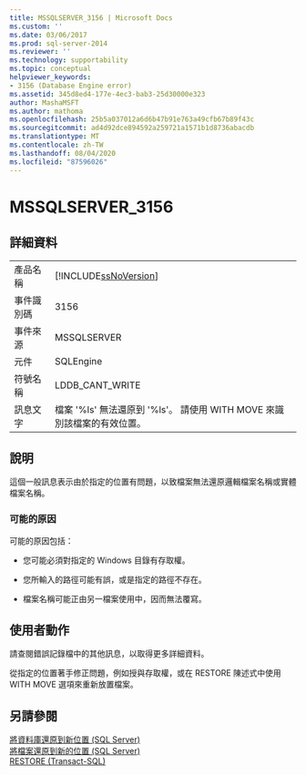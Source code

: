 ```yaml
---
title: MSSQLSERVER_3156 | Microsoft Docs
ms.custom: ''
ms.date: 03/06/2017
ms.prod: sql-server-2014
ms.reviewer: ''
ms.technology: supportability
ms.topic: conceptual
helpviewer_keywords:
- 3156 (Database Engine error)
ms.assetid: 345d8ed4-177e-4ec3-bab3-25d30000e323
author: MashaMSFT
ms.author: mathoma
ms.openlocfilehash: 25b5a037012a6d6b47b91e763a49cfb67b89f43c
ms.sourcegitcommit: ad4d92dce894592a259721a1571b1d8736abacdb
ms.translationtype: MT
ms.contentlocale: zh-TW
ms.lasthandoff: 08/04/2020
ms.locfileid: "87596026"
---
```

# <a name="mssqlserver_3156"></a>MSSQLSERVER_3156
    
## <a name="details"></a>詳細資料  
  
|||  
|-|-|  
|產品名稱|[!INCLUDE[ssNoVersion](../../includes/ssnoversion-md.md)]|  
|事件識別碼|3156|  
|事件來源|MSSQLSERVER|  
|元件|SQLEngine|  
|符號名稱|LDDB_CANT_WRITE|  
|訊息文字|檔案 '%ls' 無法還原到 '%ls'。 請使用 WITH MOVE 來識別該檔案的有效位置。|  
  
## <a name="explanation"></a>說明  
 這個一般訊息表示由於指定的位置有問題，以致檔案無法還原邏輯檔案名稱或實體檔案名稱。  
  
### <a name="possible-causes"></a>可能的原因  
 可能的原因包括：  
  
-   您可能必須對指定的 Windows 目錄有存取權。  
  
-   您所輸入的路徑可能有誤，或是指定的路徑不存在。  
  
-   檔案名稱可能正由另一檔案使用中，因而無法覆寫。  
  
## <a name="user-action"></a>使用者動作  
 請查閱錯誤記錄檔中的其他訊息，以取得更多詳細資料。  
  
 從指定的位置著手修正問題，例如授與存取權，或在 RESTORE 陳述式中使用 WITH MOVE 選項來重新放置檔案。  
  
## <a name="see-also"></a>另請參閱  
 [將資料庫還原到新位置 &#40;SQL Server&#41;](../backup-restore/restore-a-database-to-a-new-location-sql-server.md)   
 [將檔案還原到新的位置 &#40;SQL Server&#41;](../backup-restore/restore-files-to-a-new-location-sql-server.md)   
 [RESTORE &#40;Transact-SQL&#41;](/sql/t-sql/statements/restore-statements-transact-sql)  
  
  
